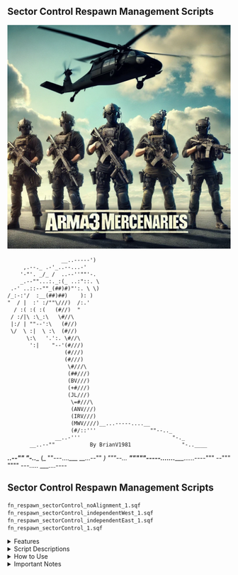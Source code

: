 ## Sector Control Respawn Management Scripts
![arma3mercenaries_v1.webp](arma3mercenaries_v1.webp)

                     __..-----')
         ,.--._ .-'_..--...-'
        '-"'. _/_ /  ..--''""'-.
        _.--""...:._:(_ ..:"::. \
     .-' ..::--""_(##)#)"':. \ \)    
    /_:-:'/  :__(##)##)    ): )   
    "  / |  :' :/""\///)  /:.'  
      / :( :( :(   (#//)  "       
     / :/|\ :\_:\   \#//\   
     |:/ | ""--':\   (#//)              
     \/  \ :|  \ :\  (#//)
          \:\   '.':. \#//\      
           ':|    "--'(#///)
                      (#///)
                      (#///)
                       \#///\
                       (##///)
                       (BV///)
                       (+#///)
                       (JL///)
                        \=#///\
                        (ANV///)
                        (IRV///)
                        (MWV////)__...-----....__
                        (#/::'''                 ""--.._
                   __..-'''                             "-._
           __..--""           By BrianV1981            	   "-..____
  ___..--""                                                    "-..____
    (_ ""---....___                                     __...--"" _)
      """--...  ___"""""-----......._______......----"""     --"""
                    """"       ---.....   ___....----

  ## Sector Control Respawn Management Scripts
```fn_respawn_sectorControl_noAlignment_1.sqf```
```fn_respawn_sectorControl_independentWest_1.sqf```
```fn_respawn_sectorControl_independentEast_1.sqf```
```fn_respawn_sectorControl_1.sqf```

  <details>
  <summary>Features</summary>

  - **Dynamic Respawn Creation:** Automatically creates a respawn point at preplaced markers when a faction takes control of the sector.
  - **Joint Respawn Logic:** Configurable logic for faction alliances:
    - **Independent and NATO (West) Alliance:** Independent and NATO share respawn points when either faction controls the sector.
    - **Independent and CSAT (East) Alliance:** Independent and CSAT share respawn points when either faction controls the sector.
    - **No Alignment:** Each faction has its own respawn point, with no shared control.
  - **Mission Status Notifications:** Displays a custom message when a sector is secured, including the capturing faction's name, map grid, and military time.
  - **Flexible Configuration:** Works with predefined markers named `respawnWest_sector_1`, `respawnIndependent_sector_1`, and `respawnEast_sector_1`.

  </details>

  <details>
  <summary>Script Descriptions</summary>

  #### 1. `fn_respawn_sectorControl_independentWest_1.sqf`

  **Description:**
  This script creates respawn points for both **Independent** and **NATO (West)** when either faction controls the sector. If **CSAT (East)** captures the sector, only CSAT will have a respawn point.

  **Logic:**
  - **Independent or NATO (West) Control:** 
    - Both Independent and NATO (West) will have respawn points.
  - **CSAT (East) Control:**
    - Only CSAT will have a respawn point.

  #### 2. `fn_respawn_sectorControl_independentEast_1.sqf`

  **Description:**
  This script creates respawn points for both **Independent** and **CSAT (East)** when either faction controls the sector. If **NATO (West)** captures the sector, only NATO will have a respawn point.

  **Logic:**
  - **Independent or CSAT (East) Control:**
    - Both Independent and CSAT (East) will have respawn points.
  - **NATO (West) Control:**
    - Only NATO will have a respawn point.

  #### 3. `fn_respawn_sectorControl_noAlignment_1.sqf`

  **Description:**
  This script treats each faction independently. Only the faction that controls the sector will have a respawn point, with no alliances or shared control.

  **Logic:**
  - **NATO (West) Control:**
    - Only NATO will have a respawn point.
  - **CSAT (East) Control:**
    - Only CSAT will have a respawn point.
  - **Independent Control:**
    - Only Independent will have a respawn point.

  #### 4. `fn_respawn_sectorControl_1.sqf`

  **Description:**
  This is the base version of the respawn control script. It dynamically manages respawn points based on sector control and serves as the foundation for all other variations.

  **Logic:**
  - **NATO (West) Control:**
    - Only NATO will have a respawn point.
  - **CSAT (East) Control:**
    - Only CSAT will have a respawn point.
  - **Independent Control:**
    - Only Independent will have a respawn point.

  </details>

  <details>
  <summary>How to Use</summary>

  1. **Place Markers in the Editor:**
     - Place markers on the map where you want respawn points to appear. Name them `respawnWest_sector_1`, `respawnIndependent_sector_1`, and `respawnEast_sector_1`.

  2. **Save the Script:**
     - Save the selected script in your mission's `scripts/sector_control/` folder.

  3. **Configure the Sector Control Module:**
     - In the Arma 3 editor, place a `ModuleSector_F`.
     - In the Expression field (found under System Specific - Sector category), enter the following line:
     
     [_this select 0, _this select 1, _this select 2] execVM 'scripts/sector_control/fn_respawn_sectorControl_noAlignment_1.sqf';

     Replace `fn_respawn_sectorControl_noAlignment_1.sqf` with the appropriate script name based on the desired logic.

  4. **Testing:**
     - Start your mission and observe how the respawn points are created or disabled based on sector control changes.

  </details>

  <details>
  <summary>Important Notes</summary>

  - **Marker Names:** Ensure that the markers in the editor match the names used in the script.
  - **Respawn ID Management:** The scripts dynamically store the respawn ID when a point is created and remove it when no longer needed, ensuring clean management of respawn points.
  - **Script Execution:** These scripts are triggered whenever the sector changes control, ensuring that only the controlling faction(s) have access to the respawn point.

  </details>

</details>
